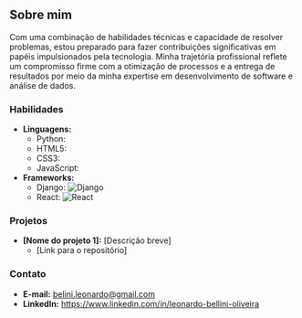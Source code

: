 ## Sobre mim

Com uma combinação de habilidades técnicas e capacidade de resolver problemas, estou preparado para fazer contribuições significativas em papéis impulsionados pela tecnologia.
Minha trajetória profissional reflete um compromisso firme com a otimização de processos e a entrega de resultados por meio da minha expertise em desenvolvimento de software e análise de dados.

### Habilidades

* **Linguagens:**
  * Python: <i class="fab fa-python"></i>
  * HTML5: <i class="fab fa-html5"></i>
  * CSS3: <i class="fab fa-css3-alt"></i>
  * JavaScript: <i class="fab fa-js"></i>
* **Frameworks:**
  * Django: <img src="https://img.shields.io/badge/Django-blue?style=flat-square" alt="Django">
  * React: <img src="https://img.shields.io/badge/React-blue?style=flat-square" alt="React">

### Projetos
* **[Nome do projeto 1]:** [Descrição breve]
    * [Link para o repositório]

### Contato
* **E-mail:** belini.leonardo@gmail.com
* **LinkedIn:** https://www.linkedin.com/in/leonardo-bellini-oliveira
